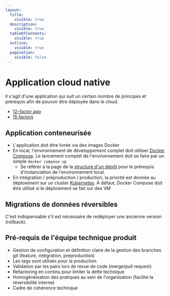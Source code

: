 ```yaml
---
layout:
  title:
    visible: true
  description:
    visible: true
  tableOfContents:
    visible: true
  outline:
    visible: true
  pagination:
    visible: false
---
```


# Application cloud native

Il s'agit d'une application qui suit un certain nombre de principes et prérequis afin de pouvoir être déployée dans le cloud.

* [12-factor app](https://12factor.net/fr/)
* [15 factors](https://developer.ibm.com/articles/15-factor-applications/#the-additional-factors-and-why-they-are-important1)

## Application conteneurisée

* L'application doit être livrée via des images Docker
* En local, l'environnement de développement complet doit utiliser [Docker Compose](https://docs.docker.com/compose/). Le lancement complet de l'environnement doit se faire par un simple `docker compose up`
  * Se référer à la page de la [structure d'un dépôt](structure-repo.md) pour le prérequis d'instanciation de l'environnement local.
* En intégration / préproduction / production, la priorité est donnée au déploiement sur un cluster [Kubernetes](https://kubernetes.io/fr/). À défaut, Docker Compose doit être utilisé si le déploiement se fait sur des VM

## Migrations de données réversibles

C'est indispensable s'il est nécessaire de redéployer une ancienne version (rollback).

## Pré-requis de l'équipe technique produit

* Gestion de configuration et définition claire de la gestion des branches git (feature, intégration, preproduction)
* Les tags sont utilisés pour la production
* Validation par les pairs lors de revue de code (merge/pull request)
* Refactoring en continu pour limiter la dette technique
* Homogénéisation des pratiques au sein de l'organisation (facilite la réversibilité interne)
* Cadre de cohérence technique
